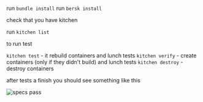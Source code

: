 run `bundle install`
run `bersk install`

check that you have kitchen

run `kitchen list`

to run test

`kitchen test` - it rebuild containers and lunch tests
`kitchen verify` - create containers (only if they didn't build) and lunch tests
`kitchen destroy` - destroy containers

after tests a finish you should see something like this

![specs pass](https://monosnap.com/file/vxYzfKvN1RgYE3Af8VDOgv0XKoiRDP)
